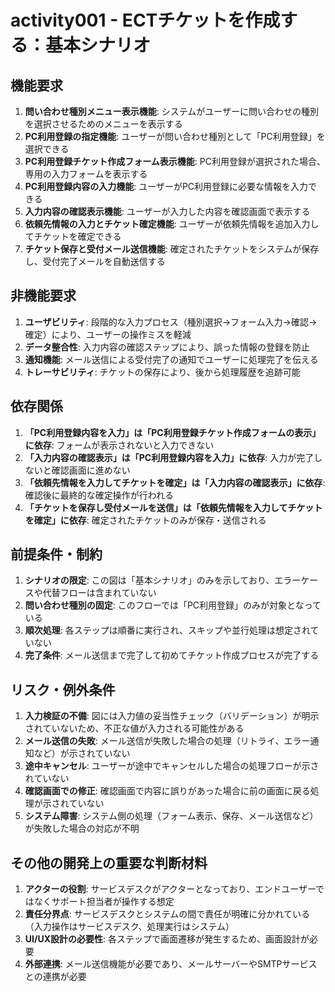 # activity001 - ECTチケットを作成する：基本シナリオ

## 機能要求
1. **問い合わせ種別メニュー表示機能**: システムがユーザーに問い合わせの種別を選択させるためのメニューを表示する
2. **PC利用登録の指定機能**: ユーザーが問い合わせ種別として「PC利用登録」を選択できる
3. **PC利用登録チケット作成フォーム表示機能**: PC利用登録が選択された場合、専用の入力フォームを表示する
4. **PC利用登録内容の入力機能**: ユーザーがPC利用登録に必要な情報を入力できる
5. **入力内容の確認表示機能**: ユーザーが入力した内容を確認画面で表示する
6. **依頼先情報の入力とチケット確定機能**: ユーザーが依頼先情報を追加入力してチケットを確定できる
7. **チケット保存と受付メール送信機能**: 確定されたチケットをシステムが保存し、受付完了メールを自動送信する

## 非機能要求
1. **ユーザビリティ**: 段階的な入力プロセス（種別選択→フォーム入力→確認→確定）により、ユーザーの操作ミスを軽減
2. **データ整合性**: 入力内容の確認ステップにより、誤った情報の登録を防止
3. **通知機能**: メール送信による受付完了の通知でユーザーに処理完了を伝える
4. **トレーサビリティ**: チケットの保存により、後から処理履歴を追跡可能

## 依存関係
1. **「PC利用登録内容を入力」は「PC利用登録チケット作成フォームの表示」に依存**: フォームが表示されないと入力できない
2. **「入力内容の確認表示」は「PC利用登録内容を入力」に依存**: 入力が完了しないと確認画面に進めない
3. **「依頼先情報を入力してチケットを確定」は「入力内容の確認表示」に依存**: 確認後に最終的な確定操作が行われる
4. **「チケットを保存し受付メールを送信」は「依頼先情報を入力してチケットを確定」に依存**: 確定されたチケットのみが保存・送信される

## 前提条件・制約
1. **シナリオの限定**: この図は「基本シナリオ」のみを示しており、エラーケースや代替フローは含まれていない
2. **問い合わせ種別の固定**: このフローでは「PC利用登録」のみが対象となっている
3. **順次処理**: 各ステップは順番に実行され、スキップや並行処理は想定されていない
4. **完了条件**: メール送信まで完了して初めてチケット作成プロセスが完了する

## リスク・例外条件
1. **入力検証の不備**: 図には入力値の妥当性チェック（バリデーション）が明示されていないため、不正な値が入力される可能性がある
2. **メール送信の失敗**: メール送信が失敗した場合の処理（リトライ、エラー通知など）が示されていない
3. **途中キャンセル**: ユーザーが途中でキャンセルした場合の処理フローが示されていない
4. **確認画面での修正**: 確認画面で内容に誤りがあった場合に前の画面に戻る処理が示されていない
5. **システム障害**: システム側の処理（フォーム表示、保存、メール送信など）が失敗した場合の対応が不明

## その他の開発上の重要な判断材料
1. **アクターの役割**: サービスデスクがアクターとなっており、エンドユーザーではなくサポート担当者が操作する想定
2. **責任分界点**: サービスデスクとシステムの間で責任が明確に分かれている（入力操作はサービスデスク、処理実行はシステム）
3. **UI/UX設計の必要性**: 各ステップで画面遷移が発生するため、画面設計が必要
4. **外部連携**: メール送信機能が必要であり、メールサーバーやSMTPサービスとの連携が必要
